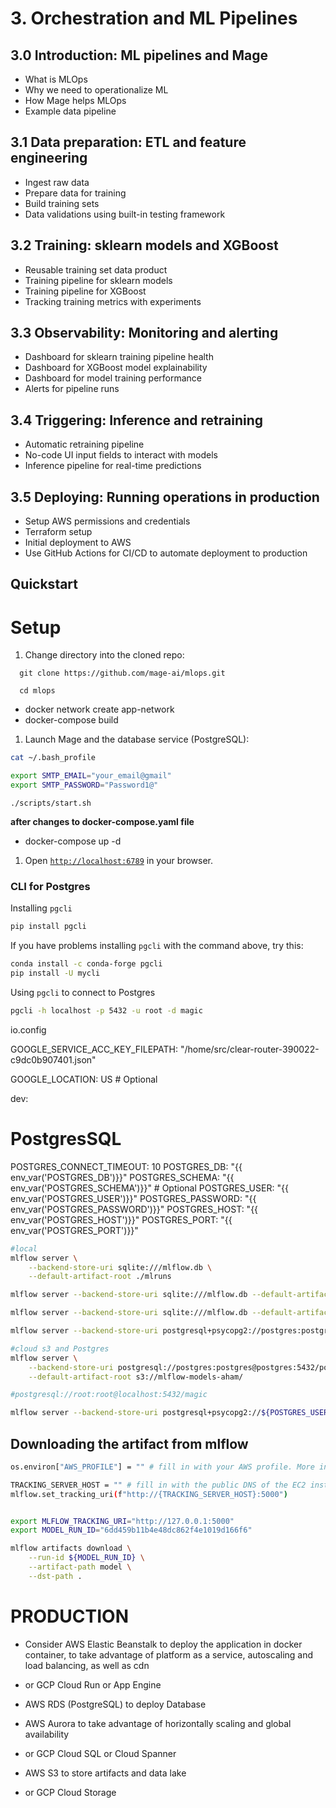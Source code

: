 # 3. Orchestration and ML Pipelines

## 3.0 Introduction: ML pipelines and Mage

- What is MLOps
- Why we need to operationalize ML
- How Mage helps MLOps
- Example data pipeline

## 3.1 Data preparation: ETL and feature engineering

- Ingest raw data
- Prepare data for training
- Build training sets
- Data validations using built-in testing framework

## 3.2 Training: sklearn models and XGBoost

- Reusable training set data product
- Training pipeline for sklearn models
- Training pipeline for XGBoost
- Tracking training metrics with experiments

## 3.3 Observability: Monitoring and alerting

- Dashboard for sklearn training pipeline health
- Dashboard for XGBoost model explainability
- Dashboard for model training performance
- Alerts for pipeline runs

## 3.4 Triggering: Inference and retraining

- Automatic retraining pipeline
- No-code UI input fields to interact with models
- Inference pipeline for real-time predictions

## 3.5 Deploying: Running operations in production

- Setup AWS permissions and credentials
- Terraform setup
- Initial deployment to AWS
- Use GitHub Actions for CI/CD to automate deployment to production

## Quickstart
# Setup

1. Change directory into the cloned repo:

 ```
   git clone https://github.com/mage-ai/mlops.git

   cd mlops
 ```

- docker network create app-network
- docker-compose build


1. Launch Mage and the database service (PostgreSQL):

```bash
cat ~/.bash_profile

export SMTP_EMAIL="your_email@gmail"
export SMTP_PASSWORD="Password1@"
```

```
./scripts/start.sh

```
**after changes to docker-compose.yaml file**
- docker-compose up -d 

1. Open [`http://localhost:6789`](http://localhost:6789) in your browser.


### CLI for Postgres

Installing `pgcli`

```bash
pip install pgcli
```

If you have problems installing `pgcli` with the command above, try this:

```bash
conda install -c conda-forge pgcli
pip install -U mycli
```

Using `pgcli` to connect to Postgres

```bash
pgcli -h localhost -p 5432 -u root -d magic
```


io.config

GOOGLE_SERVICE_ACC_KEY_FILEPATH: "/home/src/clear-router-390022-c9dc0b907401.json"

GOOGLE_LOCATION: US # Optional


dev:
  # PostgresSQL
  POSTGRES_CONNECT_TIMEOUT: 10
  POSTGRES_DB: "{{ env_var('POSTGRES_DB')}}"
  POSTGRES_SCHEMA: "{{ env_var('POSTGRES_SCHEMA')}}" # Optional
  POSTGRES_USER: "{{ env_var('POSTGRES_USER')}}"
  POSTGRES_PASSWORD: "{{ env_var('POSTGRES_PASSWORD')}}"
  POSTGRES_HOST: "{{ env_var('POSTGRES_HOST')}}"
  POSTGRES_PORT: "{{ env_var('POSTGRES_PORT')}}"

<!-- The exampe uses AWS to host a remote server. In order to run the example you'll need an AWS account. Follow the steps described in the file `mlflow_on_aws.md` to create a new AWS account and launch the tracking server. 

Starting the MLflow server with S3: -->

```bash
#local
mlflow server \
    --backend-store-uri sqlite:///mlflow.db \
    --default-artifact-root ./mlruns

mlflow server --backend-store-uri sqlite:///mlflow.db --default-artifact-root ./mlruns

mlflow server --backend-store-uri sqlite:///mlflow.db --default-artifact-root ./mlruns --host 0.0.0.0 --port 5000

mlflow server --backend-store-uri postgresql+psycopg2://postgres:postgres@postgres:5432/postgres --default-artifact-root ./mlruns-postgres --host 0.0.0.0 --port 5000

#cloud s3 and Postgres
mlflow server \
    --backend-store-uri postgresql://postgres:postgres@postgres:5432/postgres \
    --default-artifact-root s3://mlflow-models-aham/

#postgresql://root:root@localhost:5432/magic

mlflow server --backend-store-uri postgresql+psycopg2://${POSTGRES_USER}:${POSTGRES_PASSWORD}@localhost:${POSTGRES_PORT}/${POSTGRES_DB} --default-artifact-root s3://mlflow-models-aham/ --host 0.0.0.0 --port 5000
```

## Downloading the artifact from mlflow

```bash
os.environ["AWS_PROFILE"] = "" # fill in with your AWS profile. More info: https://docs.aws.amazon.com/sdk-for-java/latest/developer-guide/setup.html#setup-credentials

TRACKING_SERVER_HOST = "" # fill in with the public DNS of the EC2 instance
mlflow.set_tracking_uri(f"http://{TRACKING_SERVER_HOST}:5000")


export MLFLOW_TRACKING_URI="http://127.0.0.1:5000"
export MODEL_RUN_ID="6dd459b11b4e48dc862f4e1019d166f6"

mlflow artifacts download \
    --run-id ${MODEL_RUN_ID} \
    --artifact-path model \
    --dst-path .
```

# PRODUCTION

- Consider AWS Elastic Beanstalk to deploy the application in docker container, to take advantage of platform as a service, autoscaling and load balancing, as well as cdn

- or GCP Cloud Run or App Engine

- AWS RDS (PostgreSQL) to deploy Database
- AWS Aurora to take advantage of horizontally scaling and global availability

- or GCP Cloud SQL or Cloud Spanner

- AWS S3 to store artifacts and data lake

- or GCP Cloud Storage

